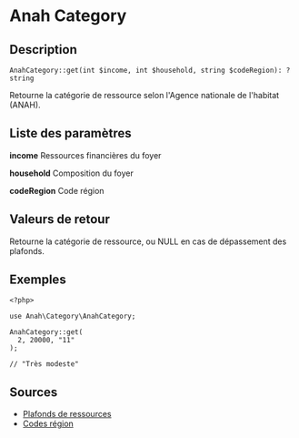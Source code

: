 # Anah Category

## Description

```
AnahCategory::get(int $income, int $household, string $codeRegion): ?string
```

Retourne la catégorie de ressource selon l'Agence nationale de l'habitat (ANAH).

## Liste des paramètres

**income**
Ressources financières du foyer

**household**
Composition du foyer

**codeRegion**
Code région

## Valeurs de retour

Retourne la catégorie de ressource, ou NULL en cas de dépassement des plafonds.

## Exemples

```
<?php>

use Anah\Category\AnahCategory;

AnahCategory::get(
  2, 20000, "11"
);

// "Très modeste"

```

## Sources

- [Plafonds de ressources](https://www.anah.fr/proprietaires/proprietaires-occupants/les-conditions-de-ressources/)
- [Codes région](https://www.insee.fr/fr/information/2114819)
